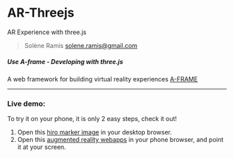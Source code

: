 # AR-Threejs
AR Experience with three.js

> Solène Ramis
> solene.ramis@gmail.com

##### Use A-frame - Developing with three.js
A web framework for building virtual reality experiences
[A-FRAME](https://aframe.io/)

---

### Live demo:

To try it on your phone, it is only 2 easy steps, check it out!

1. Open this [hiro marker image](https://res.cloudinary.com/dn32la6ny/image/upload/v1547545493/HIRO.jpg) in your desktop browser.
2. Open this [augmented reality webapps](https://sramis-ar-xp.surge.sh/) in your phone browser, and point it at your screen.

